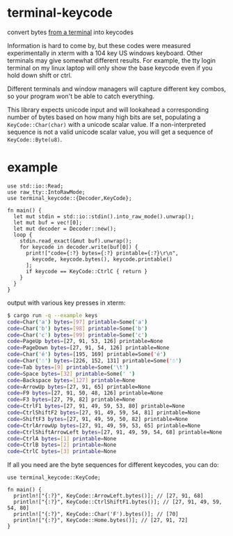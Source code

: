 # terminal-keycode

convert bytes [from a terminal][vt102] into keycodes

[vt102]: https://vt100.net/docs/vt102-ug/appendixc.html

Information is hard to come by, but these codes were measured experimentally in xterm with a 104 key
US windows keyboard. Other terminals may give somewhat different results. For example, the tty login
terminal on my linux laptop will only show the base keycode even if you hold down shift or ctrl.

Different terminals and window managers will capture different key combos, so your program won't be
able to catch everything.

This library expects unicode input and will lookahead a corresponding number of bytes based on how
many high bits are set, populating a `KeyCode::Char(char)` with a unicode scalar value. If a
non-interpreted sequence is not a valid unicode scalar value, you will get a sequence of
`KeyCode::Byte(u8)`.

# example

``` rust,no_run
use std::io::Read;
use raw_tty::IntoRawMode;
use terminal_keycode::{Decoder,KeyCode};

fn main() {
  let mut stdin = std::io::stdin().into_raw_mode().unwrap();
  let mut buf = vec![0];
  let mut decoder = Decoder::new();
  loop {
    stdin.read_exact(&mut buf).unwrap();
    for keycode in decoder.write(buf[0]) {
      print!["code={:?} bytes={:?} printable={:?}\r\n",
        keycode, keycode.bytes(), keycode.printable()
      ];
      if keycode == KeyCode::CtrlC { return }
    }
  }
}
```

output with various key presses in xterm:

``` sh
$ cargo run -q --example keys
code=Char('a') bytes=[97] printable=Some('a')
code=Char('b') bytes=[98] printable=Some('b')
code=Char('c') bytes=[99] printable=Some('c')
code=PageUp bytes=[27, 91, 53, 126] printable=None
code=PageDown bytes=[27, 91, 54, 126] printable=None
code=Char('é') bytes=[195, 169] printable=Some('é')
code=Char('☃') bytes=[226, 152, 131] printable=Some('☃')
code=Tab bytes=[9] printable=Some('\t')
code=Space bytes=[32] printable=Some(' ')
code=Backspace bytes=[127] printable=None
code=ArrowUp bytes=[27, 91, 65] printable=None
code=F9 bytes=[27, 91, 50, 48, 126] printable=None
code=F3 bytes=[27, 79, 82] printable=None
code=CtrlF1 bytes=[27, 91, 49, 59, 53, 80] printable=None
code=CtrlShiftF2 bytes=[27, 91, 49, 59, 54, 81] printable=None
code=ShiftF3 bytes=[27, 91, 49, 59, 50, 82] printable=None
code=CtrlArrowUp bytes=[27, 91, 49, 59, 53, 65] printable=None
code=CtrlShiftArrowLeft bytes=[27, 91, 49, 59, 54, 68] printable=None
code=CtrlA bytes=[1] printable=None
code=CtrlB bytes=[2] printable=None
code=CtrlC bytes=[3] printable=None
```

If all you need are the byte sequences for different keycodes, you can do:

``` rust,no_run
use terminal_keycode::KeyCode;

fn main() {
  println!["{:?}", KeyCode::ArrowLeft.bytes()]; // [27, 91, 68]
  println!["{:?}", KeyCode::CtrlShiftF1.bytes()]; // [27, 91, 49, 59, 54, 80]
  println!["{:?}", KeyCode::Char('F').bytes()]; // [70]
  println!["{:?}", KeyCode::Home.bytes()]; // [27, 91, 72]
}
```
